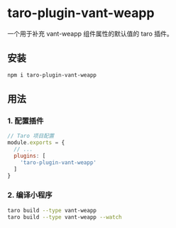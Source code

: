 # taro-plugin-vant-weapp

一个用于补充 vant-weapp 组件属性的默认值的 taro 插件。

## 安装

```bash
npm i taro-plugin-vant-weapp
```

## 用法

### 1. 配置插件

```js
// Taro 项目配置
module.exports = {
  // ...
  plugins: [
    'taro-plugin-vant-weapp'
  ]
}
```

### 2. 编译小程序

```bash
taro build --type vant-weapp
taro build --type vant-weapp --watch
```
